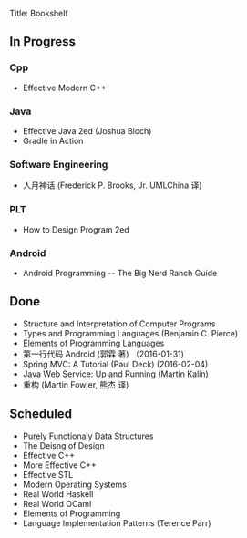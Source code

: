 Title: Bookshelf

## In Progress

### Cpp

* Effective Modern C++

### Java

* Effective Java 2ed (Joshua Bloch)
* Gradle in Action

### Software Engineering

* 人月神话 (Frederick P. Brooks, Jr. UMLChina 译)

### PLT

* How to Design Program 2ed

### Android

* Android Programming -- The Big Nerd Ranch Guide

## Done

* Structure and Interpretation of Computer Programs
* Types and Programming Languages (Benjamin C. Pierce)
* Elements of Programming Languages
* 第一行代码 Android (郭霖 著) （2016-01-31)
* Spring MVC: A Tutorial (Paul Deck) (2016-02-04)
* Java Web Service: Up and Running (Martin Kalin)
* 重构 (Martin Fowler, 熊杰 译)

## Scheduled

* Purely Functionaly Data Structures
* The Deisng of Design
* Effective C++
* More Effective C++
* Effective STL
* Modern Operating Systems
* Real World Haskell
* Real World OCaml
* Elements of Programming
* Language Implementation Patterns (Terence Parr)

